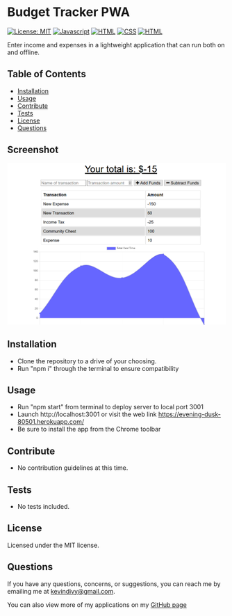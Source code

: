 
  # Budget Tracker PWA 
  [![License: MIT](https://img.shields.io/badge/License-MIT-yellow.svg)](https://opensource.org/licenses/MIT)  [![Javascript](https://img.shields.io/badge/-Javascript-red)](https://shields.io/)  [![HTML](https://img.shields.io/badge/-HTML-success)](https://shields.io/)  [![CSS](https://img.shields.io/badge/-CSS-blue)](https://shields.io/)  [![HTML](https://img.shields.io/badge/-Node-lightgrey)](https://shields.io/) 

  Enter income and expenses in a lightweight application that can run both on and offline.

  ## Table of Contents

  * [Installation](#installation)
  * [Usage](#usage)
  * [Contribute](#contribute)
  * [Tests](#tests)
  * [License](#license)
  * [Questions](#questions)
  
  ## Screenshot
  
  ![thumbnail](/thumbnail.png)
    
  ## Installation
  
  * Clone the repository to a drive of your choosing.
  * Run "npm i" through the terminal to ensure compatibility

  ## Usage
  
  * Run "npm start" from terminal to deploy server to local port 3001
  * Launch http://localhost:3001 or visit the web link https://evening-dusk-80501.herokuapp.com/
  * Be sure to install the app from the Chrome toolbar

  ## Contribute
  
  * No contribution guidelines at this time.

  ## Tests
  
  * No tests included.

  ## License
  Licensed under the MIT license.

  ## Questions
  If you have any questions, concerns, or suggestions, you can reach me by emailing me at kevindivy@gmail.com. 
      
  You can also view more of my applications on my [GitHub page](https://github.com/kevin-ivy)
